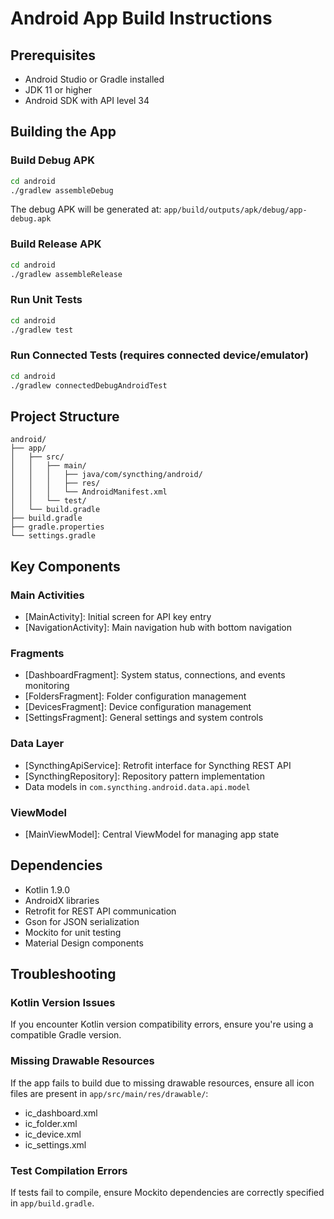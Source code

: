 # Android App Build Instructions

## Prerequisites
- Android Studio or Gradle installed
- JDK 11 or higher
- Android SDK with API level 34

## Building the App

### Build Debug APK
```bash
cd android
./gradlew assembleDebug
```

The debug APK will be generated at:
`app/build/outputs/apk/debug/app-debug.apk`

### Build Release APK
```bash
cd android
./gradlew assembleRelease
```

### Run Unit Tests
```bash
cd android
./gradlew test
```

### Run Connected Tests (requires connected device/emulator)
```bash
cd android
./gradlew connectedDebugAndroidTest
```

## Project Structure
```
android/
├── app/
│   ├── src/
│   │   ├── main/
│   │   │   ├── java/com/syncthing/android/
│   │   │   ├── res/
│   │   │   └── AndroidManifest.xml
│   │   └── test/
│   └── build.gradle
├── build.gradle
├── gradle.properties
└── settings.gradle
```

## Key Components

### Main Activities
- [MainActivity]: Initial screen for API key entry
- [NavigationActivity]: Main navigation hub with bottom navigation

### Fragments
- [DashboardFragment]: System status, connections, and events monitoring
- [FoldersFragment]: Folder configuration management
- [DevicesFragment]: Device configuration management
- [SettingsFragment]: General settings and system controls

### Data Layer
- [SyncthingApiService]: Retrofit interface for Syncthing REST API
- [SyncthingRepository]: Repository pattern implementation
- Data models in `com.syncthing.android.data.api.model`

### ViewModel
- [MainViewModel]: Central ViewModel for managing app state

## Dependencies
- Kotlin 1.9.0
- AndroidX libraries
- Retrofit for REST API communication
- Gson for JSON serialization
- Mockito for unit testing
- Material Design components

## Troubleshooting

### Kotlin Version Issues
If you encounter Kotlin version compatibility errors, ensure you're using a compatible Gradle version.

### Missing Drawable Resources
If the app fails to build due to missing drawable resources, ensure all icon files are present in `app/src/main/res/drawable/`:
- ic_dashboard.xml
- ic_folder.xml
- ic_device.xml
- ic_settings.xml

### Test Compilation Errors
If tests fail to compile, ensure Mockito dependencies are correctly specified in `app/build.gradle`.